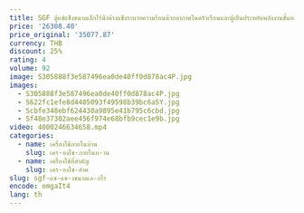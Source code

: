 ```yaml
---
title: SGF ตู้แช่แข็งขนาดเล็กไร้น้ําค้างแข็งระบายความร้อนด้วยอากาศในครัวเรือนและตู้เย็นประหยัดพลังงานชั้นหนึ่งแบบแช่แข็งเชิงพาณิชย์
price: '26308.40'
price_original: '35077.87'
currency: THB
discount: 25%
rating: 4
volume: 92
image: S305888f3e587496ea0de40ff0d878ac4P.jpg
images:
  - S305888f3e587496ea0de40ff0d878ac4P.jpg
  - S622fc1efe8d4405093f49598b39bc6a5Y.jpg
  - Scbfe348ebf624430a9895e41b795c6cbd.jpg
  - Sf48e37302aee456f974e68bfb9cec1e9b.jpg
video: 4000246634658.mp4
categories:
  - name: เครื่องใช้ภายในบ้าน
    slug: เคร-องใช-ภายในบ-าน
  - name: เครื่องใช้ที่สำคัญ
    slug: เคร-องใช-สำค
slug: sgf-แช-แข-งขนาดเล-กไร
encode: omgaIt4
lang: th
---
```

  